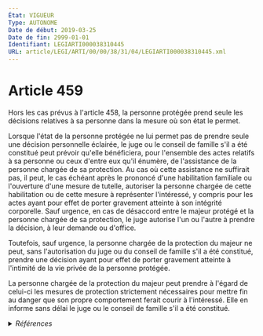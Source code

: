 ```yaml
---
État: VIGUEUR
Type: AUTONOME
Date de début: 2019-03-25
Date de fin: 2999-01-01
Identifiant: LEGIARTI000038310445
URL: article/LEGI/ARTI/00/00/38/31/04/LEGIARTI000038310445.xml
---
```


<h1>Article 459</h1>

Hors les cas prévus à l'article 458, la personne protégée prend seule les
décisions relatives à sa personne dans la mesure où son état le permet.<br />

Lorsque l'état de la personne protégée ne lui permet pas de prendre seule une
décision personnelle éclairée, le juge ou le conseil de famille s'il a été
constitué peut prévoir qu'elle bénéficiera, pour l'ensemble des actes relatifs à
sa personne ou ceux d'entre eux qu'il énumère, de l'assistance de la personne
chargée de sa protection. Au cas où cette assistance ne suffirait pas, il peut,
le cas échéant après le prononcé d'une habilitation familiale ou l'ouverture
d'une mesure de tutelle, autoriser la personne chargée de cette habilitation ou
de cette mesure à représenter l'intéressé, y compris pour les actes ayant pour
effet de porter gravement atteinte à son intégrité corporelle. Sauf urgence, en
cas de désaccord entre le majeur protégé et la personne chargée de sa
protection, le juge autorise l'un ou l'autre à prendre la décision, à leur
demande ou d'office.<br />

Toutefois, sauf urgence, la personne chargée de la protection du majeur ne peut,
sans l'autorisation du juge ou du conseil de famille s'il a été constitué,
prendre une décision ayant pour effet de porter gravement atteinte à l'intimité
de la vie privée de la personne protégée.<br />

La personne chargée de la protection du majeur peut prendre à l'égard de
celui-ci les mesures de protection strictement nécessaires pour mettre fin au
danger que son propre comportement ferait courir à l'intéressé. Elle en informe
sans délai le juge ou le conseil de famille s'il a été constitué.


<details>
  <summary><em>Références</em></summary>

  <h2>Articles faisant référence à l'article</h2>
  
  <ul>
    <li>
      <a href="https://legal.tricoteuses.fr//redirection/LEGIARTI000006427722?vers=git&vers=legifrance">Code civil - article 458 AUTONOME MODIFIE, en vigueur du 1965-06-15 au 2009-01-01</a> CITATION cible
    </li>
    <li>
      <a href="https://legal.tricoteuses.fr//redirection/LEGIARTI000038262758?vers=git&vers=legifrance">LOI n° 2019-222 du 23 mars 2019 de programmation 2018-2022 et de réforme pour la justice - article 9 PARTIELLEMENT_MODIF VIGUEUR, en vigueur depuis le 2019-03-25</a> MODIFIE source
    </li>
    <li>
      <a href="https://legal.tricoteuses.fr//redirection/LEGIARTI000006427723?vers=git&vers=legifrance">Code civil - article 458 AUTONOME VIGUEUR, en vigueur depuis le 2009-01-01</a> CITATION cible
    </li>
  </ul>
  
  <h2>Références faites par l'article</h2>
  
  <ul>
    <li>
      2015-12-28 CITATION cible <a href="https://legal.tricoteuses.fr//redirection/LEGIARTI000031706472?vers=git&vers=legifrance">LOI n° 2015-1776 du 28 décembre 2015 relative à l'adaptation de la société au vieillissement - article 27 ENTIEREMENT_MODIF</a>
    </li>
    <li>
      2016-01-26 CITATION cible <a href="https://legal.tricoteuses.fr//redirection/LEGIARTI000031916268?vers=git&vers=legifrance">LOI n° 2016-41 du 26 janvier 2016 de modernisation de notre système de santé - article 189 ENTIEREMENT_MODIF</a>
    </li>
    <li>
      2019-03-23 MODIFIE cible <a href="https://legal.tricoteuses.fr//redirection/LEGIARTI000038262758?vers=git&vers=legifrance">LOI n° 2019-222 du 23 mars 2019 de programmation 2018-2022 et de réforme pour la justice - article 9 PARTIELLEMENT_MODIF VIGUEUR, en vigueur depuis le 2019-03-25</a>
    </li>
    <li>
      2019-04-12 CITATION cible <a href="https://legal.tricoteuses.fr//redirection/LEGIARTI000038373122?vers=git&vers=legifrance">Décret n° 2019-322 du 12 avril 2019 portant transposition en droit interne des principes du code mondial antidopage et diverses modifications relatives à la procédure disciplinaire menée devant l'Agence française de lutte contre le dopage - article 19 ENTIEREMENT_MODIF</a>
    </li>
    <li>
      2020-12-21 CITATION cible <a href="https://legal.tricoteuses.fr//redirection/LEGIARTI000042933029?vers=git&vers=legifrance">Décret n° 2020-1773 du 21 décembre 2020 modifiant le code de la sécurité intérieure et relatif aux jeux d'argent et de hasard - article 4 ENTIEREMENT_MODIF</a>
    </li>
    <li>
      2021-01-06 CITATION cible <a href="https://legal.tricoteuses.fr//redirection/LEGIARTI000043049863?vers=git&vers=legifrance">Arrêté du 6 janvier 2021 portant autorisation d'un traitement de données à caractère personnel dénommé « Fichier des personnes interdites de jeux » - article 2 AUTONOME VIGUEUR, en vigueur depuis le 2021-01-11</a>
    </li>
    <li>
      2021-08-04 CITATION cible <a href="https://legal.tricoteuses.fr//redirection/LEGIARTI000043916819?vers=git&vers=legifrance">Décret n° 2021-1047 du 4 août 2021 relatif au dossier médical partagé - article 1 ENTIEREMENT_MODIF</a>
    </li>
    <li>
      2999-01-01 CITATION source <a href="https://legal.tricoteuses.fr//redirection/LEGIARTI000006427722?vers=git&vers=legifrance">Code civil - article 458 AUTONOME MODIFIE, en vigueur du 1965-06-15 au 2009-01-01</a>
    </li>
    <li>
      2999-01-01 CITATION cible <a href="https://legal.tricoteuses.fr//redirection/LEGIARTI000020628290?vers=git&vers=legifrance">Code civil - article 459-1 AUTONOME VIGUEUR, en vigueur depuis le 2009-05-14</a>
    </li>
    <li>
      2999-01-01 CITATION cible <a href="https://legal.tricoteuses.fr//redirection/LEGIARTI000020079416?vers=git&vers=legifrance">Code de l'action sociale et des familles - article Annexe 4-3 AUTONOME VIGUEUR, en vigueur depuis le 2009-01-01</a>
    </li>
    <li>
      2999-01-01 CITATION cible <a href="https://legal.tricoteuses.fr//redirection/LEGIARTI000031711852?vers=git&vers=legifrance">Code de l'action sociale et des familles - article L311-5-1 AUTONOME MODIFIE, en vigueur du 2015-12-30 au 2024-04-10</a>
    </li>
    <li>
      2999-01-01 CITATION cible <a href="https://legal.tricoteuses.fr//redirection/LEGIARTI000043895783?vers=git&vers=legifrance">Code de la santé publique - article L1111-7 AUTONOME MODIFIE, en vigueur du 2021-08-04 au 2021-11-01</a>
    </li>
    <li>
      2999-01-01 CITATION cible <a href="https://legal.tricoteuses.fr//redirection/LEGIARTI000042988695?vers=git&vers=legifrance">Code de la sécurité intérieure - article R321-28 AUTONOME VIGUEUR, en vigueur depuis le 2021-01-01</a>
    </li>
    <li>
      2999-01-01 CITATION cible <a href="https://legal.tricoteuses.fr//redirection/LEGIARTI000038810518?vers=git&vers=legifrance">Code de procédure civile - article 1213 AUTONOME VIGUEUR, en vigueur depuis le 2019-07-25</a>
    </li>
    <li>
      2999-01-01 CITATION cible <a href="https://legal.tricoteuses.fr//redirection/LEGIARTI000006412323?vers=git&vers=legifrance">Code de procédure civile - article 1276 AUTONOME VIGUEUR, en vigueur depuis le 1982-01-01</a>
    </li>
    <li>
      2999-01-01 CITATION cible <a href="https://legal.tricoteuses.fr//redirection/LEGIARTI000039624733?vers=git&vers=legifrance">Code de procédure civile - article 1280 AUTONOME VIGUEUR, en vigueur depuis le 2020-01-01</a>
    </li>
  </ul>
</details>
